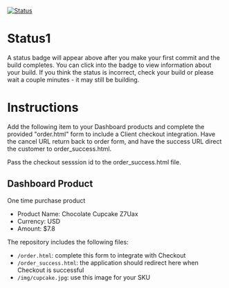 [![Status](https://img.shields.io/badge/status-BUILDING%20COMMIT:%201cbcf53b586ee3386ae60a2ec7954330a855890d-yellow.svg)](https://github.com/crowdbotics-challenges/bakery_scaffold_R6xbMrojBOECcSHg/commit/1cbcf53b586ee3386ae60a2ec7954330a855890d)


# Status1

A status badge will appear above after you make your first commit and the build completes. You can click into the badge to view information about your build. If you think the status is incorrect, check your build or please wait a couple minutes - it may still be building.

# Instructions

Add the following item to your Dashboard products and complete the provided "order.html" form to include a Client checkout integration. Have the cancel URL return back to order form, and have the success URL direct the customer to order_success.html.

Pass the checkout sesssion id to the order_success.html file.

## Dashboard Product
One time purchase product
* Product Name: Chocolate Cupcake Z7Uax
* Currency: USD
* Amount: $7.8

The repository includes the following files:
* `/order.html`: complete this form to integrate with Checkout
* `/order_success.html`: the application should redirect here when Checkout is successful
* `/img/cupcake.jpg`: use this image for your SKU
